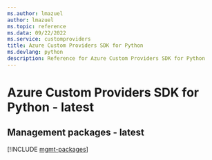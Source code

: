 ```yaml
---
ms.author: lmazuel
author: lmazuel
ms.topic: reference
ms.data: 09/22/2022
ms.service: customproviders
title: Azure Custom Providers SDK for Python
ms.devlang: python
description: Reference for Azure Custom Providers SDK for Python
---
```

# Azure Custom Providers SDK for Python - latest

## Management packages - latest
[!INCLUDE [mgmt-packages](custom-providers-mgmt-index.md)]